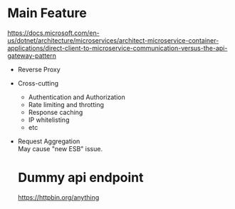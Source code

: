 # Main Feature
https://docs.microsoft.com/en-us/dotnet/architecture/microservices/architect-microservice-container-applications/direct-client-to-microservice-communication-versus-the-api-gateway-pattern  
- Reverse Proxy
- Cross-cutting  
  - Authentication and Authorization 
  - Rate limiting and throtting
  - Response caching
  - IP whitelisting
  - etc
- Request Aggregation  
  May cause "new ESB" issue.

  # Dummy api endpoint
  https://httpbin.org/anything
